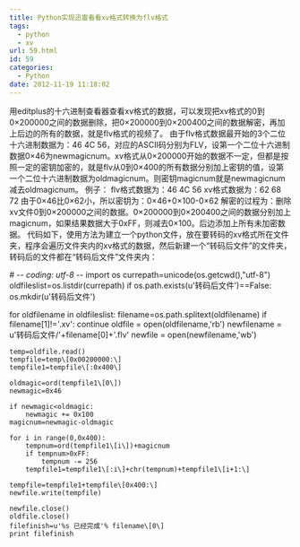 ```yaml
---
title: Python实现迅雷看看xv格式转换为flv格式
tags:
  - python
  - xv
url: 59.html
id: 59
categories:
  - Python
date: 2012-11-19 11:18:02
---
```


用editplus的十六进制查看器查看xv格式的数据，可以发现把xv格式的0到0×200000之间的数据删除，把0×200000到0×200400之间的数据解密，再加上后边的所有的数据，就是flv格式的视频了。 由于flv格式数据最开始的3个二位十六进制数据为：46 4C 56，对应的ASCII码分别为FLV，设第一个二位十六进制数据0×46为newmagicnum。xv格式从0×200000开始的数据不一定，但都是按照一定的密钥加密的，就是flv从0到0×400的所有数据分别加上密钥的值，设第一个二位十六进制数据为oldmagicnum。则密钥magicnum就是newmagicnum减去oldmagicnum。 例子： flv格式数据为：46 4C 56 xv格式数据为：62 68 72 由于0×46比0×62小，所以密钥为：0×46+0×100-0×62 解密的过程为：删除xv文件0到0×200000之间的数据。0×200000到0×200400之间的数据分别加上magicnum，如果结果数据大于0xFF，则减去0×100。后边添加上所有未加密数据。 代码如下，使用方法为建立一个python文件，放在要转码的xv格式所在文件夹，程序会遍历文件夹内的xv格式的数据，然后新建一个“转码后文件”的文件夹，转码后的文件都在“转码后文件”文件夹内：

\# -*- coding: utf-8 -*-
import os
currepath=unicode(os.getcwd(),"utf-8")
oldfileslist=os.listdir(currepath)
if os.path.exists(u'转码后文件')==False:
    os.mkdir(u'转码后文件')

for oldfilename in oldfileslist:
    filename=os.path.splitext(oldfilename)
    if filename\[1\]!='.xv':
        continue
    oldfile = open(oldfilename,'rb')
    newfilename = u'转码后文件/'+filename\[0\]+'.flv'
    newfile = open(newfilename,'wb')

    temp=oldfile.read()
    tempfile=temp\[0x00200000:\]
    tempfile1=tempfile\[:0x400\]

    oldmagic=ord(tempfile1\[0\])
    newmagic=0x46

    if newmagic<oldmagic:
        newmagic += 0x100
    magicnum=newmagic-oldmagic

    for i in range(0,0x400):
        tempnum=ord(tempfile1\[i\])+magicnum
        if tempnum>0xFF:
            tempnum -= 256
        tempfile1=tempfile1\[:i\]+chr(tempnum)+tempfile1\[i+1:\]

    tempfile=tempfile1+tempfile\[0x400:\]
    newfile.write(tempfile)

    newfile.close()
    oldfile.close()
    filefinish=u'%s 已经完成'% filename\[0\]
    print filefinish